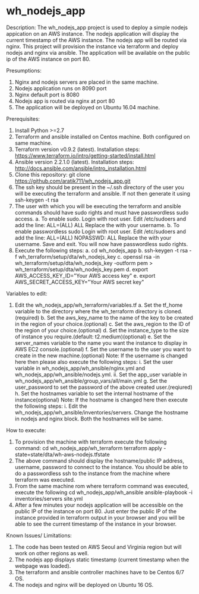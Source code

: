 # wh_nodejs_app

Description: 
The wh_nodejs_app project is used to deploy a simple nodejs appication on an AWS instance. 
The nodejs application will display the current timestamp of the AWS instance.
The nodejs app will be routed via nginx.
This project will provision the instance via terraform and deploy nodejs and nginx via ansible.
The application will be available on the public ip of the AWS instance on port 80.

Presumptions:
1. Nginx and nodejs servers are placed in the same machine.
2. Nodejs application runs on 8090 port
3. Nginx default port is 8080
4. Nodejs app is routed via nginx at port 80
5. The application will be deployed on Ubuntu 16.04 machine.


Prerequisites:
1. Install Python >=2.7 
2. Terraform and ansible installed on Centos machine. Both configured on same machine.
3. Terraform version v0.9.2 (latest). Installation steps: https://www.terraform.io/intro/getting-started/install.html
4. Ansible version  2.2.1.0 (latest). Installation steps: http://docs.ansible.com/ansible/intro_installation.html
5. Clone this repository: git clone https://github.com/aratik711/wh_nodejs_app.git
6. The ssh key should be present in the ~/.ssh directory of the user you will be executing the terraform and ansible. If not then generate it using
ssh-keygen -t rsa
7. The user with which you will be executing the terraform and ansible commands should have sudo rights and must have passwordless sudo access. 
a. To enable sudo. Login with root user. Edit /etc/sudoers and add the line: <username> ALL=(ALL)       ALL
Replace the <username> with your username. 
b. To enable passwordless sudo Login with root user. Edit /etc/sudoers and add the line: <username> ALL=(ALL)       NOPASSWD: ALL
Replace the <username> with your username. Save and exit. 
You will now have passwordless sudo rights.
8. Execute the following steps:
a. cd wh_nodejs_app
b. ssh-keygen -t rsa -f wh_terraform/setup/dta/wh_nodejs_key
c. openssl rsa -in wh_terraform/setup/dta/wh_nodejs_key -outform pem > wh_terraform/setup/dta/wh_nodejs_key.pem
d. export AWS_ACCESS_KEY_ID="Your AWS access key"
e. export AWS_SECRET_ACCESS_KEY="Your AWS secret key"

Variables to edit:
1. Edit the wh_nodejs_app/wh_terraform/variables.tf
a. Set the tf_home variable to the directory where the wh_terraform directory is cloned.(required)
b. Set the aws_key_name to the name of the key to be created in the region of your choice.(optional)
c. Set the aws_region to the ID of the region of your choice.(optional)
d. Set the instance_type to the size of instance you require.(default: t2.medium)(optional)
e. Set the server_names variable to the name you want the instance to display in AWS EC2 console.(optional)
f. Set the username to the user you want to create in the new machine.(optional)
Note: If the username is changed here then please also execute the following steps:
i. Set the user variable in wh_nodejs_app/wh_ansible/nginx.yml and wh_nodejs_app/wh_ansible/nodejs.yml.
ii. Set the app_user variable in wh_nodejs_app/wh_ansible/group_vars/all/main.yml
g. Set the user_password to set the password of the above created user.(reqiured)
h. Set the hostnames variable to set the internal hostname of the instance(optional)
Note: If the hostname is changed here then execute the following steps:
i. Edit the wh_nodejs_app/wh_ansible/inventories/servers. Change the hostname in nodejs and nginx block. Both the hostnames will be same.

How to execute:

1. To provision the machine with terraform execute the following command:
cd wh_nodejs_app/wh_terraform
terraform apply -state=state/dta/wh-aws-nodejs.tfstate
2. The above command should display the hostname/public IP address, username, password to connect to the instance. You should be able to do a passwordless ssh to the instance from the machine where terraform was executed.
3. From the same machine rom where terraform command was executed, execute the following 
cd wh_nodejs_app/wh_ansible 
ansible-playbook -i inventories/servers site.yml
4. After a few minutes your nodejs application will be accessible on the public IP of the instance on port 80. Just enter the public IP of the instance provided in terraform output in your browser and you will be able to see the current timestamp of the instance in your browser.

Known Issues/ Limitations:
1. The code has been tested on AWS Seoul and Virginia region but will work on other regions as well.
2. The nodejs app displays static timestamp (current timestamp when the webpage was loaded).
3. The terraform and ansible controller machines have to be Centos 6/7 OS.
4. The nodejs and nginx will be deployed on Ubuntu 16 OS.

